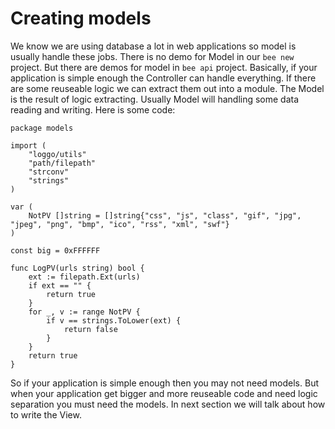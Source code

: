 # Creating models

We know we are using database a lot in web applications so model is usually handle these jobs. There is no demo for Model in our `bee new` project. But there are demos for model in `bee api` project. Basically, if your application is simple enough the Controller can handle everything. If there are some reuseable logic we can extract them out into a module. The Model is the result of logic extracting. Usually Model will handling some data reading and writing. Here is some code:

```
package models

import (
	"loggo/utils"
	"path/filepath"
	"strconv"
	"strings"
)

var (
	NotPV []string = []string{"css", "js", "class", "gif", "jpg", "jpeg", "png", "bmp", "ico", "rss", "xml", "swf"}
)

const big = 0xFFFFFF

func LogPV(urls string) bool {
	ext := filepath.Ext(urls)
	if ext == "" {
		return true
	}
	for _, v := range NotPV {
		if v == strings.ToLower(ext) {
			return false
		}
	}
	return true
}
```

So if your application is simple enough then you may not need models. But when your application get bigger and more reuseable code and need logic separation you must need the models. In next section we will talk about how to write the View.
